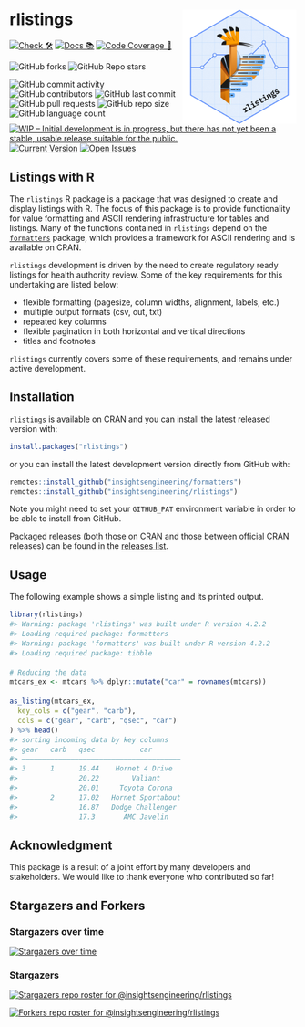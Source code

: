 
<!-- README.md is generated from README.Rmd. Please edit that file -->

# rlistings <a href='https://github.com/insightsengineering/rlistings'><img src="man/figures/rlistings.png" align="right" height="200" width="200"/></a>

<!-- start badges -->
[![Check
🛠](https://github.com/insightsengineering/rlistings/actions/workflows/check.yaml/badge.svg)](https://insightsengineering.github.io/rlistings/main/unit-test-report/)
[![Docs
📚](https://github.com/insightsengineering/rlistings/actions/workflows/docs.yaml/badge.svg)](https://insightsengineering.github.io/rlistings/)
[![Code Coverage
📔](https://raw.githubusercontent.com/insightsengineering/rlistings/_xml_coverage_reports/data/main/badge.svg)](https://insightsengineering.github.io/rlistings/main/coverage-report/)

![GitHub
forks](https://img.shields.io/github/forks/insightsengineering/rlistings?style=social)
![GitHub Repo
stars](https://img.shields.io/github/stars/insightsengineering/rlistings?style=social)

![GitHub commit
activity](https://img.shields.io/github/commit-activity/m/insightsengineering/rlistings)
![GitHub
contributors](https://img.shields.io/github/contributors/insightsengineering/rlistings)
![GitHub last
commit](https://img.shields.io/github/last-commit/insightsengineering/rlistings)
![GitHub pull
requests](https://img.shields.io/github/issues-pr/insightsengineering/rlistings)
![GitHub repo
size](https://img.shields.io/github/repo-size/insightsengineering/rlistings)
![GitHub language
count](https://img.shields.io/github/languages/count/insightsengineering/rlistings)
[![WIP – Initial development is in progress, but there has not yet been
a stable, usable release suitable for the
public.](https://www.repostatus.org/badges/latest/wip.svg)](https://www.repostatus.org/#wip)
[![Current
Version](https://img.shields.io/github/r-package/v/insightsengineering/rlistings/main?color=purple&label=package%20version)](https://github.com/insightsengineering/rlistings/tree/main)
[![Open
Issues](https://img.shields.io/github/issues-raw/insightsengineering/rlistings?color=red&label=open%20issues)](https://github.com/insightsengineering/rlistings/issues?q=is%3Aissue+is%3Aopen+sort%3Aupdated-desc)
<!-- end badges -->

## Listings with R

The `rlistings` R package is a package that was designed to create and
display listings with R. The focus of this package is to provide
functionality for value formatting and ASCII rendering infrastructure
for tables and listings. Many of the functions contained in `rlistings`
depend on the
[`formatters`](https://insightsengineering.github.io/formatters/)
package, which provides a framework for ASCII rendering and is available
on CRAN.

`rlistings` development is driven by the need to create regulatory ready
listings for health authority review. Some of the key requirements for
this undertaking are listed below:

- flexible formatting (pagesize, column widths, alignment, labels, etc.)
- multiple output formats (csv, out, txt)
- repeated key columns
- flexible pagination in both horizontal and vertical directions
- titles and footnotes

`rlistings` currently covers some of these requirements, and remains
under active development.

## Installation

`rlistings` is available on CRAN and you can install the latest released
version with:

``` r
install.packages("rlistings")
```

or you can install the latest development version directly from GitHub
with:

``` r
remotes::install_github("insightsengineering/formatters")
remotes::install_github("insightsengineering/rlistings")
```

Note you might need to set your `GITHUB_PAT` environment variable in
order to be able to install from GitHub.

Packaged releases (both those on CRAN and those between official CRAN
releases) can be found in the [releases
list](https://github.com/insightsengineering/rlistings/releases).

## Usage

The following example shows a simple listing and its printed output.

``` r
library(rlistings)
#> Warning: package 'rlistings' was built under R version 4.2.2
#> Loading required package: formatters
#> Warning: package 'formatters' was built under R version 4.2.2
#> Loading required package: tibble

# Reducing the data
mtcars_ex <- mtcars %>% dplyr::mutate("car" = rownames(mtcars))

as_listing(mtcars_ex,
  key_cols = c("gear", "carb"),
  cols = c("gear", "carb", "qsec", "car")
) %>% head()
#> sorting incoming data by key columns
#> gear   carb   qsec           car
#> ———————————————————————————————————————
#> 3      1      19.44    Hornet 4 Drive
#>               20.22        Valiant
#>               20.01     Toyota Corona
#>        2      17.02   Hornet Sportabout
#>               16.87   Dodge Challenger
#>               17.3       AMC Javelin
```

## Acknowledgment

This package is a result of a joint effort by many developers and
stakeholders. We would like to thank everyone who contributed so far!

## Stargazers and Forkers

### Stargazers over time

[![Stargazers over
time](https://starchart.cc/insightsengineering/rlistings.svg)](https://starchart.cc/insightsengineering/rlistings)

### Stargazers

[![Stargazers repo roster for
@insightsengineering/rlistings](https://reporoster.com/stars/insightsengineering/rlistings)](https://github.com/insightsengineering/rlistings/stargazers)

[![Forkers repo roster for
@insightsengineering/rlistings](https://reporoster.com/forks/insightsengineering/rlistings)](https://github.com/insightsengineering/rlistings/network/members)
